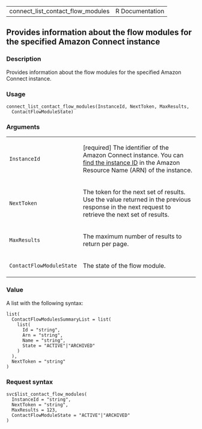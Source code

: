 <table style="width: 100%;">
<tbody>
<tr class="odd">
<td>connect_list_contact_flow_modules</td>
<td style="text-align: right;">R Documentation</td>
</tr>
</tbody>
</table>

## Provides information about the flow modules for the specified Amazon Connect instance

### Description

Provides information about the flow modules for the specified Amazon
Connect instance.

### Usage

    connect_list_contact_flow_modules(InstanceId, NextToken, MaxResults,
      ContactFlowModuleState)

### Arguments

<table>
<colgroup>
<col style="width: 35%" />
<col style="width: 65%" />
</colgroup>
<tbody>
<tr class="odd">
<td><code
id="connect_list_contact_flow_modules_:_InstanceId">InstanceId</code></td>
<td><p>[required] The identifier of the Amazon Connect instance. You can
<a
href="https://docs.aws.amazon.com/connect/latest/adminguide/find-instance-arn.html">find
the instance ID</a> in the Amazon Resource Name (ARN) of the
instance.</p></td>
</tr>
<tr class="even">
<td><code
id="connect_list_contact_flow_modules_:_NextToken">NextToken</code></td>
<td><p>The token for the next set of results. Use the value returned in
the previous response in the next request to retrieve the next set of
results.</p></td>
</tr>
<tr class="odd">
<td><code
id="connect_list_contact_flow_modules_:_MaxResults">MaxResults</code></td>
<td><p>The maximum number of results to return per page.</p></td>
</tr>
<tr class="even">
<td><code
id="connect_list_contact_flow_modules_:_ContactFlowModuleState">ContactFlowModuleState</code></td>
<td><p>The state of the flow module.</p></td>
</tr>
</tbody>
</table>

### Value

A list with the following syntax:

    list(
      ContactFlowModulesSummaryList = list(
        list(
          Id = "string",
          Arn = "string",
          Name = "string",
          State = "ACTIVE"|"ARCHIVED"
        )
      ),
      NextToken = "string"
    )

### Request syntax

    svc$list_contact_flow_modules(
      InstanceId = "string",
      NextToken = "string",
      MaxResults = 123,
      ContactFlowModuleState = "ACTIVE"|"ARCHIVED"
    )
